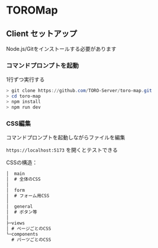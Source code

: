 # TOROMap

## Client セットアップ

Node.js/Gitをインストールする必要があります

### コマンドプロンプトを起動

1行ずつ実行する

```ps1
> git clone https://github.com/TORO-Server/toro-map.git
> cd toro-map
> npm install
> npm run dev
```

### CSS編集

コマンドプロンプトを起動しながらファイルを編集

`https://localhost:5173` を開くとテストできる

CSSの構造：

```txt
│  main
│  # 全体のCSS
│
│  form
│  # フォーム用CSS
│
│  general
│  # ボタン等
│
├─views
│ # ページごとのCSS
└─components
  # パーツごとのCSS
```
